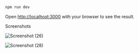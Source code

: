 ```bash
npm run dev
```

Open [http://localhost:3000](http://localhost:3000) with your browser to see the result.

Screenshots


![Screenshot (26)](https://github.com/user-attachments/assets/f5ef61fe-11e0-46ff-bcf0-85177bd6118e)

![Screenshot (28)](https://github.com/user-attachments/assets/f519b29d-dfb6-49cc-b9cd-83c85b9a4ab5)


